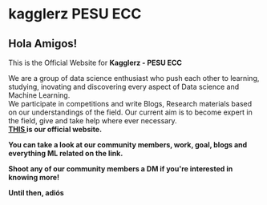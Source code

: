 # kagglerz PESU ECC

<h2> Hola Amigos! </h2>

This is the Official Website for <b>Kagglerz - PESU ECC</b><br/>

We are a group of data science enthusiast who push each other to learning, studying, inovating and discovering every aspect of Data science and Machine Learning.<br />
We participate in competitions and write Blogs, Research materials based on our understandings of the field. Our current aim is to become expert in the field, give and take help where ever necessary.
<br /><b><a href="https://kagglerz.github.io/"> THIS <a> <b>is our official website.  

You can take a look at our community members, work, goal, blogs and everything ML related on the link.

Shoot any of our community members a DM if you're interested in knowing more!

Until then, 
<b>adiós</b>
